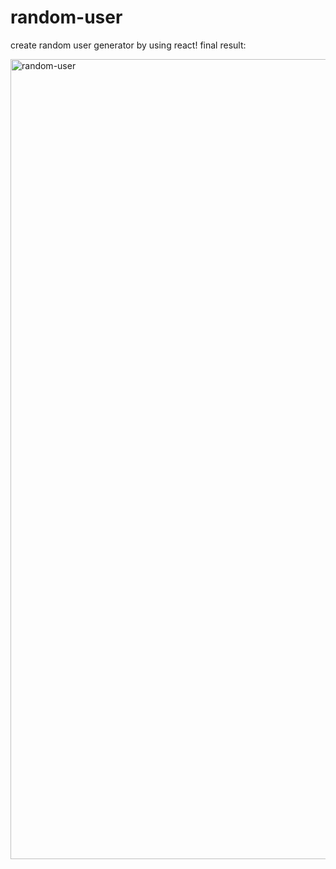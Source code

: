 # random-user
create random user generator by using react!
final result:

<img width="1280" alt="random-user" src="https://user-images.githubusercontent.com/85819008/179464489-082237b2-ff0b-4b47-80c9-c5c2b9594104.png">

